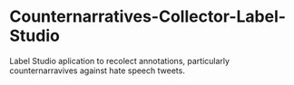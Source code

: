 # Counternarratives-Collector-Label-Studio
Label Studio aplication to recolect annotations, particularly counternarravives against hate speech tweets.
